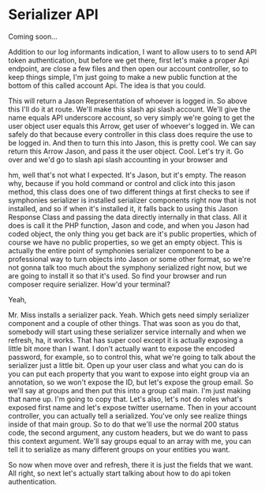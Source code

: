 # Serializer API

Coming soon...

Addition to our log informants indication, I want to allow users to to send API token authentication, but before we get there, first let's make a proper Api endpoint, are close a few files and then open our account controller, so to keep things simple, I'm just going to make a new public function at the bottom of this called account Api. The idea is that you could. 

This will return a Jason Representation of whoever is logged in. So above this I'll do it at route. We'll make this slash api slash account. We'll give the name equals API underscore account, so very simply we're going to get the user object user equals this Arrow, get user of whoever's logged in. We can safely do that because every controller in this class does require the use to be logged in. And then to turn this into Jason, this is pretty cool. We can say return this Arrow Jason, and pass it the user object. Cool. Let's try it. Go over and we'd go to slash api slash accounting in your browser and 

hm, well that's not what I expected. It's Jason, but it's empty. The reason why, because if you hold command or control and click into this jason method, this class does one of two different things at first checks to see if symphonies serializer is installed serializer components right now that is not installed, and so if when it's installed it, it falls back to using this Jason Response Class and passing the data directly internally in that class. All it does is call it the PHP function, Jason and code, and when you Jason had coded object, the only thing you get back are it's public properties, which of course we have no public properties, so we get an empty object. This is actually the entire point of symphonies serializer component to be a professional way to turn objects into Jason or some other format, so we're not gonna talk too much about the symphony serialized right now, but we are going to install it so that it's used. So find your browser and run composer require serializer. How'd your terminal? 

Yeah, 

Mr. Miss installs a serializer pack. Yeah. Which gets need simply serializer component and a couple of other things. That was soon as you do that, somebody will start using these serializer service internally and when we refresh, ha, it works. That has super cool except it is actually exposing a little bit more than I want. I don't actually want to expose the encoded password, for example, so to control this, what we're going to talk about the serializer just a little bit. Open up your user class and what you can do is you can put each property that you want to expose into eight group via an annotation, so we won't expose the ID, but let's expose the group email. So we'll say at groups and then put this into a group call main. I'm just making that name up. I'm going to copy that. Let's also, let's not do roles what's exposed first name and let's expose twitter username. Then in your account controller, you can actually tell a serialized. You've only see realize things inside of that main group. So to do that we'll use the normal 200 status code, the second argument, any custom headers, but we do want to pass this context argument. We'll say groups equal to an array with me, you can tell it to serialize as many different groups on your entities you want. 

So now when move over and refresh, there it is just the fields that we want. All right, so next let's actually start talking about how to do api token authentication.

